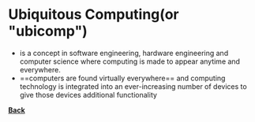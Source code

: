 # Ubiquitous Computing(or "ubicomp")
- is a concept in software engineering, hardware engineering and computer science where computing is made to appear anytime and everywhere.
- ==computers are found virtually everywhere== and computing technology is integrated into an ever-increasing number of devices to give those devices additional functionality


**[Back](INTCOMPrelimCh3.md)**
